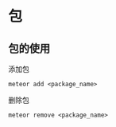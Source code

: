 # 包

## 包的使用

添加包
~~~shell
meteor add <package_name>
~~~

删除包
~~~shell
meteor remove <package_name>
~~~
